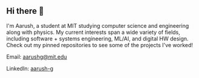 ## Hi there 👋

I'm Aarush, a student at MIT studying computer science and engineering along with physics. My current interests span a wide variety of fields, including software + systems engineering, ML/AI, and digital HW design. Check out my pinned repositories to see some of the projects I've worked!

Email: [aarushg@mit.edu](mailto:aarushg@mit.edu)

LinkedIn: [aarush-g](https://linkedin.com/in/aarush-g)

<!--
**ag2718/ag2718** is a ✨ _special_ ✨ repository because its `README.md` (this file) appears on your GitHub profile.

Here are some ideas to get you started:

- 🔭 I’m currently working on ...
- 🌱 I’m currently learning ...
- 👯 I’m looking to collaborate on ...
- 🤔 I’m looking for help with ...
- 💬 Ask me about ...
- 📫 How to reach me: ...
- 😄 Pronouns: ...
- ⚡ Fun fact: ...
-->
